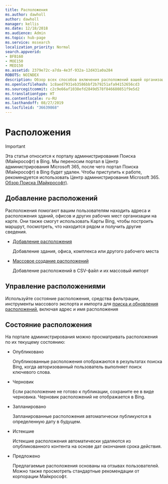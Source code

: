 ```yaml
---
title: Расположения
ms.author: dawholl
author: dawholl
manager: kellis
ms.date: 12/18/2018
ms.audience: Admin
ms.topic: hub-page
ms.service: mssearch
localization_priority: Normal
search.appverid:
- BFB160
- MOE150
- MED150
ms.assetid: 2379e72c-a7da-4e3f-932a-12d431a0a284
ROBOTS: NOINDEX
description: Обзор всех способов включения расположений вашей организации в результаты работы Поиска (Майкрософт)
ms.openlocfilehash: 1c8aed7931eb3586bbf2b79251afa94152656cd3
ms.sourcegitcommit: c2c9e66af1038efd2849d578f846680851f9e5d2
ms.translationtype: HT
ms.contentlocale: ru-RU
ms.lasthandoff: 08/27/2019
ms.locfileid: "36639868"
---
```

# <a name="locations"></a>Расположения

> [!IMPORTANT]
> Эта статья относится к порталу администрирования Поиска (Майкрософт) в Bing. Мы переносим портал в Центр администрирования Microsoft 365, после чего портал Поиска (Майкрософт) в Bing будет удален. Чтобы приступить к работе, рекомендуется использовать Центр администрирования Microsoft 365. [Обзор Поиска (Майкрософт)](overview-microsoft-search.md).
    
## <a name="add-locations"></a>Добавление расположений

Расположения помогают вашим пользователям находить адреса и расположения зданий, офисов и других рабочих мест организации на карте. Они также смогут использовать Карты Bing, чтобы построить маршрут, посмотреть, что находится рядом и получить другие сведения.
  
- [Добавление расположения](add-a-location.md)
    
    Добавление здания, офиса, комплекса или другого рабочего места
    
- [Массовое создание расположений](bulk-create-locations.md)
    
    Добавление расположений в CSV-файл и их массовый импорт
    
## <a name="manage-locations"></a>Управление расположениями

Используйте состояние расположения, средства фильтрации, инструменты массового экспорта и импорта для [поиска и обновления расположений](manage-locations.md), включая адрес и имя расположения
  
## <a name="location-status"></a>Состояние расположения

На портале администрирования можно просматривать расположения по их текущему состоянию:
  
- Опубликовано
    
    Опубликованные расположения отображаются в результатах поиска Bing, когда авторизованный пользователь выполняет поиск ключевого слова.
    
- Черновик
    
    Если расположение не готово к публикации, сохраните ее в виде черновика. Черновик расположений не отображается в Bing.
    
- Запланировано
    
    Запланированные расположения автоматически публикуются в определенную дату в будущем.
    
- Истекшие
    
    Истекшие расположения автоматически удаляются из опубликованного контента на основе дат окончания срока действия.
    
- Предложено
    
    Предлагаемые расположения основаны на отзывах пользователей. Можно также просмотреть стандартные рекомендации от корпорации Майкрософт.

  

